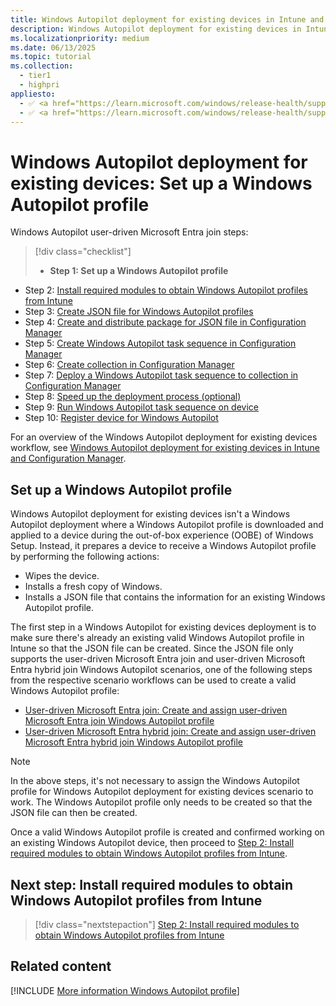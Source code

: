 ```yaml
---
title: Windows Autopilot deployment for existing devices in Intune and Configuration Manager - Step 1 of 10 - Set up a Windows Autopilot profile
description: Windows Autopilot deployment for existing devices in Intune and Configuration Manager - Step 1 of 10 - Set up a Windows Autopilot profile.
ms.localizationpriority: medium
ms.date: 06/13/2025
ms.topic: tutorial
ms.collection:
  - tier1
  - highpri
appliesto:
  - ✅ <a href="https://learn.microsoft.com/windows/release-health/supported-versions-windows-client" target="_blank">Windows 11</a>
  - ✅ <a href="https://learn.microsoft.com/windows/release-health/supported-versions-windows-client" target="_blank">Windows 10</a>
---
```


# Windows Autopilot deployment for existing devices: Set up a Windows Autopilot profile

Windows Autopilot user-driven Microsoft Entra join steps:

> [!div class="checklist"]
>
> - **Step 1: Set up a Windows Autopilot profile**

- Step 2: [Install required modules to obtain Windows Autopilot profiles from Intune](install-modules.md)
- Step 3: [Create JSON file for Windows Autopilot profiles](create-json-file.md)
- Step 4: [Create and distribute package for JSON file in Configuration Manager](create-json-package.md)
- Step 5: [Create Windows Autopilot task sequence in Configuration Manager](create-autopilot-task-sequence.md)
- Step 6: [Create collection in Configuration Manager](create-collection.md)
- Step 7: [Deploy a Windows Autopilot task sequence to collection in Configuration Manager](deploy-autopilot-task-sequence.md)
- Step 8: [Speed up the deployment process (optional)](speed-up-deployment.md)
- Step 9: [Run Windows Autopilot task sequence on device](run-autopilot-task-sequence.md)
- Step 10: [Register device for Windows Autopilot](register-device.md)

For an overview of the Windows Autopilot deployment for existing devices workflow, see [Windows Autopilot deployment for existing devices in Intune and Configuration Manager](existing-devices-workflow.md#workflow).

## Set up a Windows Autopilot profile

Windows Autopilot deployment for existing devices isn't a Windows Autopilot deployment where a Windows Autopilot profile is downloaded and applied to a device during the out-of-box experience (OOBE) of Windows Setup. Instead, it prepares a device to receive a Windows Autopilot profile by performing the following actions:

- Wipes the device.
- Installs a fresh copy of Windows.
- Installs a JSON file that contains the information for an existing Windows Autopilot profile.

The first step in a Windows Autopilot for existing devices deployment is to make sure there's already an existing valid Windows Autopilot profile in Intune so that the JSON file can be created. Since the JSON file only supports the user-driven Microsoft Entra join and user-driven Microsoft Entra hybrid join Windows Autopilot scenarios, one of the following steps from the respective scenario workflows can be used to create a valid Windows Autopilot profile:

- [User-driven Microsoft Entra join: Create and assign user-driven Microsoft Entra join Windows Autopilot profile](../user-driven/azure-ad-join-autopilot-profile.md)
- [User-driven Microsoft Entra hybrid join: Create and assign user-driven Microsoft Entra hybrid join Windows Autopilot profile](../user-driven/hybrid-azure-ad-join-autopilot-profile.md)

> [!NOTE]
>
> In the above steps, it's not necessary to assign the Windows Autopilot profile for Windows Autopilot deployment for existing devices scenario to work. The Windows Autopilot profile only needs to be created so that the JSON file can then be created.

Once a valid Windows Autopilot profile is created and confirmed working on an existing Windows Autopilot device, then proceed to [Step 2: Install required modules to obtain Windows Autopilot profiles from Intune](install-modules.md).

## Next step: Install required modules to obtain Windows Autopilot profiles from Intune

> [!div class="nextstepaction"]
> [Step 2: Install required modules to obtain Windows Autopilot profiles from Intune](install-modules.md)

## Related content

[!INCLUDE [More information Windows Autopilot profile](../includes/more-info-autopilot-profile.md)]
